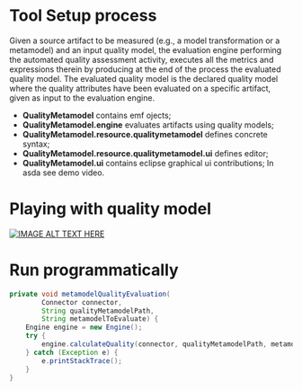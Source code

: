 # Tool Setup process
Given a source artifact to be measured (e.g., a model transformation or a metamodel) and an input quality model, the evaluation engine performing the automated quality assessment activity, executes all the metrics and expressions therein by producing at the end of the process the evaluated quality model. The evaluated quality model is the declared quality model where the quality attributes have been
evaluated on a specific artifact, given as input to the evaluation engine.
* <b>QualityMetamodel</b> contains emf ojects;
* <b>QualityMetamodel.engine</b> evaluates artifacts using quality models;
* <b>QualityMetamodel.resource.qualitymetamodel</b> defines concrete syntax;
* <b>QualityMetamodel.resource.qualitymetamodel.ui</b> defines editor;
* <b>QualityMetamodel.ui</b> contains eclipse graphical ui contributions;
In asda see demo video.
# Playing with quality model
[![IMAGE ALT TEXT HERE](https://img.youtube.com/vi/k9NhzX7Mx1Q/0.jpg)](https://www.youtube.com/watch?v=k9NhzX7Mx1Q)
# Run programmatically
```Java
private void metamodelQualityEvaluation(
		Connector connector, 
		String qualityMetamodelPath, 
		String metamodelToEvaluate) {
	Engine engine = new Engine();
	try {
		engine.calculateQuality(connector, qualityMetamodelPath, metamodelToEvaluate);
	} catch (Exception e) {
		e.printStackTrace();
	}
}


